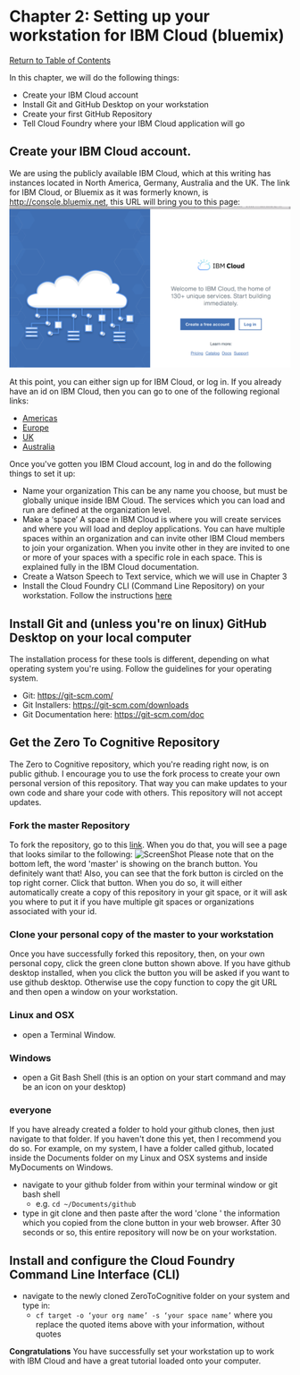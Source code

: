 # Chapter 2: Setting up your workstation for IBM Cloud (bluemix)

[Return to Table of Contents](../README.md)

In this chapter, we will do the following things: 
 - Create your IBM Cloud account
 - Install Git and GitHub Desktop on your workstation
 - Create your first GitHub Repository
 - Tell Cloud Foundry where your IBM Cloud application will go

## Create your IBM Cloud account. 

We are using the publicly available IBM Cloud, which at this writing has instances located in North America, Germany, Australia and the UK.
The link for IBM Cloud, or Bluemix as it was formerly known, is http://console.bluemix.net, this URL will bring you to this page: 
![ScreenShot](./Documentation/screenshots/IBM_Cloud_signup.png)

At this point, you can either sign up for IBM Cloud, or log in. If you already have an id on IBM Cloud, then you can go 
to one of the following regional links: 
 - [Americas](https://console.ng.bluemix.net)
 - [Europe](https://console.eu-de.bluemix.net)
 - [UK](https://console.eu-gb.bluemix.net)
 - [Australia](https://console.au-syd.bluemix.net)

Once you've gotten you IBM Cloud account, log in and do the following things to set it up:

 - Name your organization
 This can be any name you choose, but must be globally unique inside IBM Cloud. The services which you can load and run are 
 defined at the organization level.
 - Make a ‘space’
 A space in IBM Cloud is where you will create services and where you will load and deploy applications. You can have multiple
 spaces within an organization and can invite other IBM Cloud members to join your organization. When you invite other in
 they are invited to one or more of your spaces with a specific role in each space. This is explained fully in the IBM Cloud
 documentation. 
 - Create a Watson Speech to Text service, which we will use in Chapter 3
 - Install the Cloud Foundry CLI (Command Line Repository) on your workstation. Follow the instructions [here](https://github.com/cloudfoundry/cli#downloads)


## Install Git and (unless you're on linux) GitHub Desktop on your local computer
The installation process for these tools is different, depending on what operating system you're using. Follow the guidelines
for your operating system.
 - Git: https://git-scm.com/ 
 - Git Installers: https://git-scm.com/downloads 
 - Git Documentation here: https://git-scm.com/doc

## Get the Zero To Cognitive Repository
The Zero to Cognitive repository, which you're reading right now, is on public github. I encourage you to use the fork process to 
create your own personal version of this repository. That way you can make updates to your own code and share your code with others. 
This repository will not accept updates. 
### Fork the master Repository
To fork the repository, go to this [link](https://github.com/rddill-IBM/ZeroToCognitive).
When you do that, you will see a page that looks similar to the following: 
![ScreenShot](./Documents/screenshots/fork.png)
Please note that on the bottom left, the word 'master' is showing on the branch button. You definitely want that! Also, you can see that 
the fork button is circled on the top right corner. Click that button. When you do so, it will either automatically create a copy of 
this repository in your git space, or it will ask you where to put it if you have multiple git spaces or organizations 
associated with your id. 
### Clone your personal copy of the master to your workstation
Once you have successfully forked this repository, then, on your own personal copy, click the green clone button shown above. If 
you have github desktop installed, when you click the button you will be asked if you want to use github desktop. Otherwise
use the copy function to copy the git URL and then open a window on your workstation. 
### Linux and OSX
 - open a Terminal Window. 
### Windows
 - open a Git Bash Shell (this is an option on your start command and may be an icon on your desktop)
### everyone
If you have already created a folder to hold your github clones, then just navigate to that folder. If you haven't done this yet, 
then I recommend you do so. For example, on my system, I have a folder called github, located inside the Documents folder on 
my Linux and OSX systems and inside MyDocuments on Windows. 
 - navigate to your github folder from within your terminal window or git bash shell
   - e.g. ```cd ~/Documents/github```
 - type in git clone and then paste after the word 'clone ' the information which you copied from the clone button in your
 web browser. After 30 seconds or so, this entire repository will now be on your workstation. 

## Install and configure the Cloud Foundry Command Line Interface (CLI)
 - navigate to the newly cloned ZeroToCognitive folder on your system and type in:
   - ```cf target -o ‘your org name’ -s ‘your space name’```
where you replace the quoted items above with your information, without quotes

**Congratulations** You have successfully set your workstation up to work with IBM Cloud and have a great tutorial loaded onto your computer.


